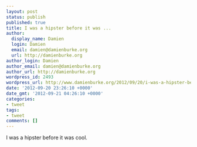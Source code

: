 ```yaml
---
layout: post
status: publish
published: true
title: I was a hipster before it was ...
author:
  display_name: Damien
  login: Damien
  email: damien@damienburke.org
  url: http://damienburke.org
author_login: Damien
author_email: damien@damienburke.org
author_url: http://damienburke.org
wordpress_id: 2493
wordpress_url: http://www.damienburke.org/2012/09/20/i-was-a-hipster-before-it-was/
date: '2012-09-20 23:26:10 +0000'
date_gmt: '2012-09-21 04:26:10 +0000'
categories:
- tweet
tags:
- tweet
comments: []
---
```

<p>I was a hipster before it was cool.</p>
